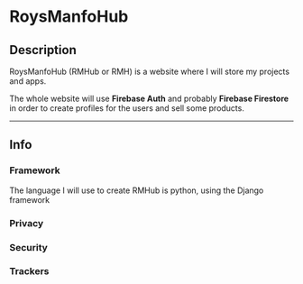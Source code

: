 # RoysManfoHub

<!-- RMHub Img -->

## Description
<!--
/* 
*   _______    ___  ___
*   |      \  |   \/   |
*   |  |___/  |        |
*   |  |  \   |  |\/|  |
*   |__|\__\  |__|  |__|
*
*/-->

RoysManfoHub (RMHub or RMH) is a website where I will store my projects and apps.  
  
The whole website will use __Firebase Auth__ and probably __Firebase Firestore__ in order to create profiles for the users and sell some products.  
___

## Info


### Framework
The language I will use to create RMHub is python, using the Django framework
<!-- More info about how is it built -->

### Privacy
<!-- I don't want any user data to be leaked -->

### Security
<!-- The site is protected by google -->

### Trackers
<!-- Only for analytical reasons -->
